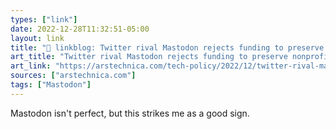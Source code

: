 ```yaml
---
types: ["link"]
date: 2022-12-28T11:32:51-05:00
layout: link
title: "🔗 linkblog: Twitter rival Mastodon rejects funding to preserve nonprofit status | Ars Technica'"
art_title: "Twitter rival Mastodon rejects funding to preserve nonprofit status | Ars Technica"
art_link: "https://arstechnica.com/tech-policy/2022/12/twitter-rival-mastodon-rejects-funding-to-preserve-nonprofit-status/"
sources: ["arstechnica.com"]
tags: ["Mastodon"]
---
```

Mastodon isn't perfect, but this strikes me as a good sign.  
 
